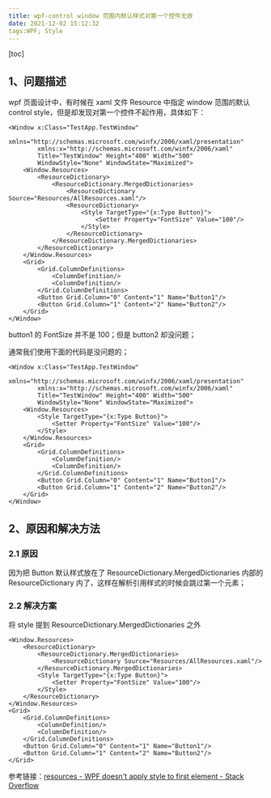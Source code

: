 ```yaml
---
title: wpf-control window 范围内默认样式对第一个控件无效
date: 2021-12-02 15:12:32
tags:WPF; Style
---
```


[toc]



## 1、问题描述

wpf 页面设计中，有时候在 xaml 文件 Resource 中指定 window 范围的默认 control style，但是却发现对第一个控件不起作用，具体如下：

```xaml
<Window x:Class="TestApp.TestWindow"
        xmlns="http://schemas.microsoft.com/winfx/2006/xaml/presentation"
        xmlns:x="http://schemas.microsoft.com/winfx/2006/xaml"
        Title="TestWindow" Height="400" Width="500"
        WindowStyle="None" WindowState="Maximized">
    <Window.Resources>
        <ResourceDictionary>
            <ResourceDictionary.MergedDictionaries>
                <ResourceDictionary Source="Resources/AllResources.xaml"/>
                <ResourceDictionary>
                    <Style TargetType="{x:Type Button}">
                        <Setter Property="FontSize" Value="100"/>
                    </Style>
                </ResourceDictionary>
            </ResourceDictionary.MergedDictionaries>
        </ResourceDictionary>
    </Window.Resources>
    <Grid>
        <Grid.ColumnDefinitions>
            <ColumnDefinition/>
            <ColumnDefinition/>
        </Grid.ColumnDefinitions>
        <Button Grid.Column="0" Content="1" Name="Button1"/>
        <Button Grid.Column="1" Content="2" Name="Button2"/>
    </Grid>
</Window>
```

button1 的 FontSize 并不是 100；但是 button2 却没问题；

通常我们使用下面的代码是没问题的；

```xaml
<Window x:Class="TestApp.TestWindow"
        xmlns="http://schemas.microsoft.com/winfx/2006/xaml/presentation"
        xmlns:x="http://schemas.microsoft.com/winfx/2006/xaml"
        Title="TestWindow" Height="400" Width="500"
        WindowStyle="None" WindowState="Maximized">
    <Window.Resources>
        <Style TargetType="{x:Type Button}">
            <Setter Property="FontSize" Value="100"/>
        </Style>
    </Window.Resources>
    <Grid>
        <Grid.ColumnDefinitions>
            <ColumnDefinition/>
            <ColumnDefinition/>
        </Grid.ColumnDefinitions>
        <Button Grid.Column="0" Content="1" Name="Button1"/>
        <Button Grid.Column="1" Content="2" Name="Button2"/>
    </Grid>
</Window>
```



## 2、原因和解决方法



### 2.1 原因

因为把 Button 默认样式放在了 ResourceDictionary.MergedDictionaries 内部的ResourceDictionary 内了，这样在解析引用样式的时候会跳过第一个元素；



### 2.2 解决方案

将 style 提到 ResourceDictionary.MergedDictionaries 之外

```xaml
<Window.Resources>
    <ResourceDictionary>
        <ResourceDictionary.MergedDictionaries>
            <ResourceDictionary Source="Resources/AllResources.xaml"/>
        </ResourceDictionary.MergedDictionaries>
        <Style TargetType="{x:Type Button}">
            <Setter Property="FontSize" Value="100"/>
        </Style>
    </ResourceDictionary>
</Window.Resources>
<Grid>
    <Grid.ColumnDefinitions>
        <ColumnDefinition/>
        <ColumnDefinition/>
    </Grid.ColumnDefinitions>
    <Button Grid.Column="0" Content="1" Name="Button1"/>
    <Button Grid.Column="1" Content="2" Name="Button2"/>
</Grid>
```



参考链接：[resources - WPF doesn't apply style to first element - Stack Overflow](https://stackoverflow.com/questions/4811884/wpf-doesnt-apply-style-to-first-element)

